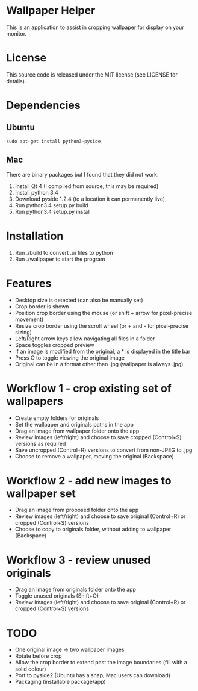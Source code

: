 # Wallpaper Helper

This is an application to assist in cropping wallpaper for display on your monitor.


# License

This source code is released under the MIT license (see LICENSE for details).


# Dependencies

## Ubuntu

    sudo apt-get install python3-pyside

## Mac

There are binary packages but I found that they did not work.

1. Install Qt 4 (I compiled from source, this may be required)
2. Install python 3.4
3. Download pyside 1.2.4 (to a location it can permanently live)
4. Run python3.4 setup.py build
5. Run python3.4 setup.py install


# Installation

1. Run ./build to convert .ui files to python
2. Run ./wallpaper to start the program


# Features

- Desktop size is detected (can also be manually set)
- Crop border is shown
- Position crop border using the mouse (or shift + arrow for pixel-precise movement)
- Resize crop border using the scroll wheel (or + and - for pixel-precise sizing)
- Left/Right arrow keys allow navigating all files in a folder
- Space toggles cropped preview
- If an image is modified from the original, a * is displayed in the title bar
- Press O to toggle viewing the original image
- Original can be in a format other than .jpg (wallpaper is always .jpg)


# Workflow 1 - crop existing set of wallpapers

- Create empty folders for originals
- Set the wallpaper and originals paths in the app
- Drag an image from wallpaper folder onto the app
- Review images (left/right) and choose to save cropped (Control+S) versions as required
- Save uncropped (Control+R) versions to convert from non-JPEG to .jpg
- Choose to remove a wallpaper, moving the original (Backspace)


# Workflow 2 - add new images to wallpaper set

- Drag an image from proposed folder onto the app
- Review images (left/right) and choose to save original (Control+R) or cropped (Control+S) versions
- Choose to copy to originals folder, without adding to wallpaper (Backspace)


# Workflow 3 - review unused originals

- Drag an image from originals folder onto the app
- Toggle unused originals (Shift+O)
- Review images (left/right) and choose to save original (Control+R) or cropped (Control+S) versions


# TODO

- One original image -> two wallpaper images
- Rotate before crop
- Allow the crop border to extend past the image boundaries (fill with a solid colour)
- Port to pyside2 (Ubuntu has a snap, Mac users can download)
- Packaging (installable package/app)
